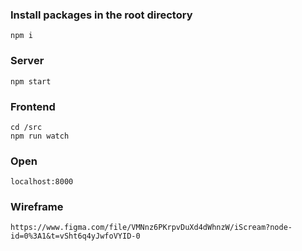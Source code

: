 ### Install packages in the root directory
```
npm i
```

### Server
```
npm start
```

### Frontend
```
cd /src
npm run watch
```

### Open
```
localhost:8000
```

### Wireframe
```
https://www.figma.com/file/VMNnz6PKrpvDuXd4dWhnzW/iScream?node-id=0%3A1&t=vSht6q4yJwfoVYID-0
```